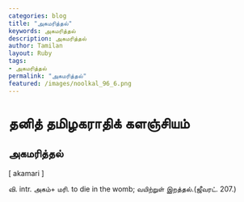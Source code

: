 ```yaml
---  
categories: blog  
title: "அகமரித்தல்"
keywords: அகமரித்தல்  
description: அகமரித்தல்
author: Tamilan  
layout: Ruby  
tags:     
- அகமரித்தல்
permalink: "அகமரித்தல்"  
featured: /images/noolkal_96_6.png  
--- 
```

# தனித் தமிழகராதிக் களஞ்சியம்
## அகமரித்தல்

[ akamari ]  
  
வி. intr. அகம்+ மரி. to die in the womb; வயிற்றுள் இறத்தல்.(ஜீவரட். 207.)